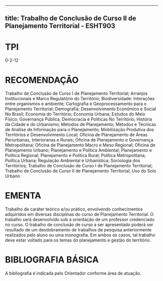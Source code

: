 
---
title: Trabalho de Conclusão de Curso II de Planejamento Territorial - ESHT903 
---

# TPI

0-2-12

# RECOMENDAÇÃO

Trabalho de Conclusão de Curso I de Planejamento Territorial; Arranjos Institucionais e Marco Regulatório do Território; Biodiversidade: Interações entre organismos e ambiente; Cartografia e Geoprocessamento para o Planejamento Territorial; Demografia; Desenvolvimento Econômico e Social No Brasil; Economia do Território; Economia Urbana; Estudos do Meio Físico; Governança Pública, Democracia e Políticas No Território; História da Cidade e do Urbanismo; Métodos de Planejamento; Métodos e Técnicas de Análise de Informação para o Planejamento; Mobilização Produtiva dos Territórios e Desenvolvimento Local; Oficina de Planejamento de Áreas Periurbanas, Interioranas e Rurais; Oficina de Planejamento e Governança Metropolitana; Oficina de Planejamento Macro e Meso Regional; Oficina de Planejamento Urbano; Planejamento e Política Ambiental; Planejamento e Política Regional; Planejamento e Política Rural; Política Metropolitana; Política Urbana; Regulação Ambiental e Urbanística; Sociologia dos Territórios; Trabalho de Conclusão de Curso I de Planejamento Territorial; Trabalho de Conclusão de Curso II de Planejamento Territorial; Uso do Solo Urbano

# EMENTA

Trabalho de caráter teórico e/ou prático, envolvendo conhecimentos adquiridos em diversas disciplinas do curso de Planejamento Territorial. O trabalho será desenvolvido sob a orientação de um professor credenciado no curso. O trabalho de conclusão de curso a ser apresentado poderá ser resultado de um desdobramento de trabalhos de pesquisa anteriormente realizados pelo aluno ou uma monografia. Em ambos os casos, tal trabalho deve estar voltado para os temas do planejamento e gestão do território.

# BIBLIOGRAFIA BÁSICA

A bibliografia é indicada pelo Orientador conforme área de atuação.
        
